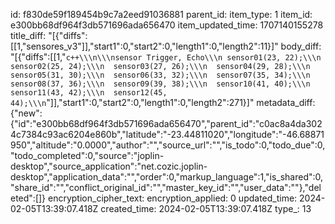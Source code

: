 id: f830de59f189454b9c7a2eed91036881
parent_id: 
item_type: 1
item_id: e300bb68df964f3db571696ada656470
item_updated_time: 1707140155278
title_diff: "[{\"diffs\":[[1,\"sensores_v3\"]],\"start1\":0,\"start2\":0,\"length1\":0,\"length2\":11}]"
body_diff: "[{\"diffs\":[[1,\"```c++\\\n\\\nsensor Trigger, Echo\\\n sensor01(23, 22);\\\n  sensor02(25, 24);\\\n  sensor03(27, 26);\\\n  sensor04(29, 28);\\\n  sensor05(31, 30);\\\n  sensor06(33, 32);\\\n  sensor07(35, 34);\\\n  sensor08(37, 36);\\\n  sensor09(39, 38);\\\n  sensor10(41, 40);\\\n  sensor11(43, 42);\\\n  sensor12(45, 44);\\\n```\"]],\"start1\":0,\"start2\":0,\"length1\":0,\"length2\":271}]"
metadata_diff: {"new":{"id":"e300bb68df964f3db571696ada656470","parent_id":"c0ac8a4da3024c7384c93ac6204e860b","latitude":"-23.44811020","longitude":"-46.68871950","altitude":"0.0000","author":"","source_url":"","is_todo":0,"todo_due":0,"todo_completed":0,"source":"joplin-desktop","source_application":"net.cozic.joplin-desktop","application_data":"","order":0,"markup_language":1,"is_shared":0,"share_id":"","conflict_original_id":"","master_key_id":"","user_data":""},"deleted":[]}
encryption_cipher_text: 
encryption_applied: 0
updated_time: 2024-02-05T13:39:07.418Z
created_time: 2024-02-05T13:39:07.418Z
type_: 13